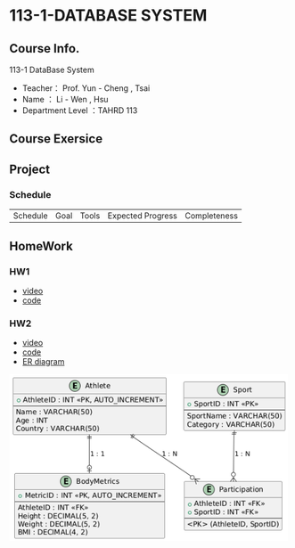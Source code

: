 # 113-1-DATABASE SYSTEM

## Course Info.
113-1 DataBase System
- Teacher： Prof. Yun - Cheng , Tsai
- Name ： Li - Wen , Hsu
- Department Level ：TAHRD 113 

## Course Exersice

## Project
### Schedule
<table>
    <tr>
        <td align="center">Schedule</td>
        <td align="center">Goal</td>
        <td align="center">Tools</td>
        <td align="center">Expected Progress</td>
        <td align="center">Completeness</td>
    </tr>
</table>

## HomeWork

### HW1
- [video](https://youtu.be/shA6_YcrDFU)
- [code](https://github.com/HSULW/113-1-DATABASE/tree/71600b38438c7e3efc8234564191ab808644f41a/HW1)

### HW2
- [video](https://youtu.be/Xc2hml0JuJk)
- [code](https://github.com/HSULW/113-1-DATABASE/tree/main/HW2)
- [ER diagram](https://github.com/HSULW/113-1-DATABASE/blob/ae876b86d118cb9d57553b9bb56e309ca4708828/HW2/ER%20diagram.png)
 <img src="HW2/ER diagram.png" alt="Logo" width="500" height="300">

